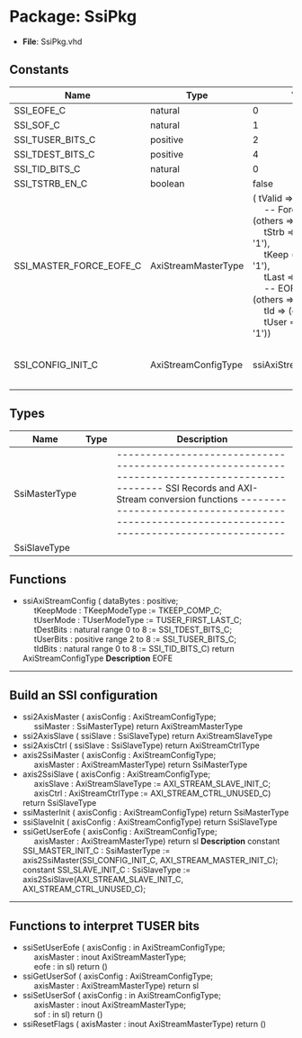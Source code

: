 # Package: SsiPkg

- **File**: SsiPkg.vhd
## Constants

| Name                    | Type                | Value                                                                                                                                                                                                                                                                                                                                                                                                                                                                                                                                                                                              | Description                              |
| ----------------------- | ------------------- | -------------------------------------------------------------------------------------------------------------------------------------------------------------------------------------------------------------------------------------------------------------------------------------------------------------------------------------------------------------------------------------------------------------------------------------------------------------------------------------------------------------------------------------------------------------------------------------------------- | ---------------------------------------- |
| SSI_EOFE_C              | natural             |  0                                                                                                                                                                                                                                                                                                                                                                                                                                                                                                                                                                                                 |                                          |
| SSI_SOF_C               | natural             |  1                                                                                                                                                                                                                                                                                                                                                                                                                                                                                                                                                                                                 |                                          |
| SSI_TUSER_BITS_C        | positive            |  2                                                                                                                                                                                                                                                                                                                                                                                                                                                                                                                                                                                                 |                                          |
| SSI_TDEST_BITS_C        | positive            |  4                                                                                                                                                                                                                                                                                                                                                                                                                                                                                                                                                                                                 |                                          |
| SSI_TID_BITS_C          | natural             |  0                                                                                                                                                                                                                                                                                                                                                                                                                                                                                                                                                                                                 |                                          |
| SSI_TSTRB_EN_C          | boolean             |  false                                                                                                                                                                                                                                                                                                                                                                                                                                                                                                                                                                                             |                                          |
| SSI_MASTER_FORCE_EOFE_C | AxiStreamMasterType |  (       tValid => '1',<br><span style="padding-left:20px">                                   -- Force       tData  => (others => '0'),<br><span style="padding-left:20px">       tStrb  => (others => '1'),<br><span style="padding-left:20px">       tKeep  => (others => '1'),<br><span style="padding-left:20px">       tLast  => '1',<br><span style="padding-left:20px">                                   -- EOF       tDest  => (others => '0'),<br><span style="padding-left:20px">       tId    => (others => '0'),<br><span style="padding-left:20px">       tUser  => (others => '1')) |                                          |
| SSI_CONFIG_INIT_C       | AxiStreamConfigType |  ssiAxiStreamConfig(16)                                                                                                                                                                                                                                                                                                                                                                                                                                                                                                                                                                            |  A default SSI config is useful to have  |
## Types

| Name          | Type | Description                                                                                                                                                                                                                                       |
| ------------- | ---- | ------------------------------------------------------------------------------------------------------------------------------------------------------------------------------------------------------------------------------------------------- |
| SsiMasterType |      | -----------------------------------------------------------------------------------------------  SSI Records and AXI-Stream conversion functions -----------------------------------------------------------------------------------------------  |
| SsiSlaveType  |      |                                                                                                                                                                                                                                                   |
## Functions
- ssiAxiStreamConfig <font id="function_arguments">( dataBytes : positive;<br><span style="padding-left:20px"> tKeepMode : TKeepModeType         := TKEEP_COMP_C;<br><span style="padding-left:20px"> tUserMode : TUserModeType         := TUSER_FIRST_LAST_C;<br><span style="padding-left:20px"> tDestBits : natural  range 0 to 8 := SSI_TDEST_BITS_C;<br><span style="padding-left:20px"> tUserBits : positive range 2 to 8 := SSI_TUSER_BITS_C;<br><span style="padding-left:20px"> tIdBits   : natural  range 0 to 8 := SSI_TID_BITS_C) </font> <font id="function_return">return AxiStreamConfigType </font>
**Description**
 EOFE
-----------------------------------------------------------------------------------------------
 Build an SSI configuration
-----------------------------------------------------------------------------------------------

- ssi2AxisMaster <font id="function_arguments">( axisConfig : AxiStreamConfigType;<br><span style="padding-left:20px"> ssiMaster  : SsiMasterType) </font> <font id="function_return">return AxiStreamMasterType </font>
- ssi2AxisSlave <font id="function_arguments">( ssiSlave : SsiSlaveType) </font> <font id="function_return">return AxiStreamSlaveType </font>
- ssi2AxisCtrl <font id="function_arguments">( ssiSlave : SsiSlaveType) </font> <font id="function_return">return AxiStreamCtrlType </font>
- axis2SsiMaster <font id="function_arguments">( axisConfig : AxiStreamConfigType;<br><span style="padding-left:20px"> axisMaster : AxiStreamMasterType) </font> <font id="function_return">return SsiMasterType </font>
- axis2SsiSlave <font id="function_arguments">( axisConfig : AxiStreamConfigType;<br><span style="padding-left:20px"> axisSlave  : AxiStreamSlaveType := AXI_STREAM_SLAVE_INIT_C;<br><span style="padding-left:20px"> axisCtrl   : AxiStreamCtrlType  := AXI_STREAM_CTRL_UNUSED_C) </font> <font id="function_return">return SsiSlaveType </font>
- ssiMasterInit <font id="function_arguments">( axisConfig : AxiStreamConfigType) </font> <font id="function_return">return SsiMasterType </font>
- ssiSlaveInit <font id="function_arguments">( axisConfig : AxiStreamConfigType) </font> <font id="function_return">return SsiSlaveType </font>
- ssiGetUserEofe <font id="function_arguments">( axisConfig : AxiStreamConfigType;<br><span style="padding-left:20px"> axisMaster : AxiStreamMasterType) </font> <font id="function_return">return sl </font>
**Description**
   constant SSI_MASTER_INIT_C : SsiMasterType := axis2SsiMaster(SSI_CONFIG_INIT_C, AXI_STREAM_MASTER_INIT_C);
   constant SSI_SLAVE_INIT_C  : SsiSlaveType  := axis2SsiSlave(AXI_STREAM_SLAVE_INIT_C, AXI_STREAM_CTRL_UNUSED_C);
-----------------------------------------------------------------------------------------------
 Functions to interpret TUSER bits
-----------------------------------------------------------------------------------------------

- ssiSetUserEofe <font id="function_arguments">( axisConfig : in    AxiStreamConfigType;<br><span style="padding-left:20px"> axisMaster : inout AxiStreamMasterType;<br><span style="padding-left:20px"> eofe       : in    sl) </font> <font id="function_return">return ()</font>
- ssiGetUserSof <font id="function_arguments">( axisConfig : AxiStreamConfigType;<br><span style="padding-left:20px"> axisMaster : AxiStreamMasterType) </font> <font id="function_return">return sl </font>
- ssiSetUserSof <font id="function_arguments">( axisConfig : in    AxiStreamConfigType;<br><span style="padding-left:20px"> axisMaster : inout AxiStreamMasterType;<br><span style="padding-left:20px"> sof        : in    sl) </font> <font id="function_return">return ()</font>
- ssiResetFlags <font id="function_arguments">( axisMaster : inout AxiStreamMasterType) </font> <font id="function_return">return ()</font>
